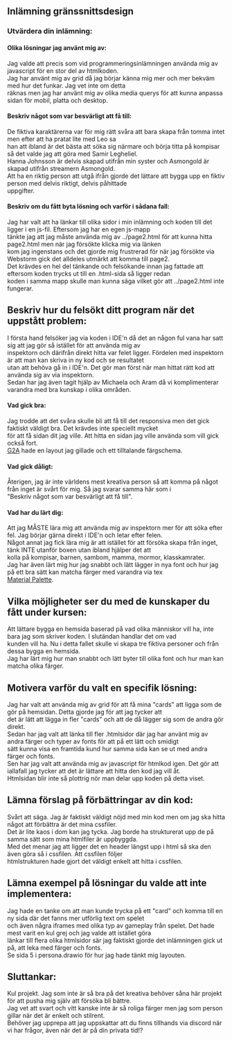 ## Inlämning gränssnittsdesign  

### Utvärdera din inlämning:
  
#### Olika lösningar jag använt mig av:  
  
Jag valde att precis som vid programmeringsinlämningen använda mig av javascript för en stor del av htmlkoden.  
Jag har använt mig av grid då jag börjar känna mig mer och mer bekväm med hur det funkar. Jag vet inte om detta  
räknas men jag har använt mig av olika media querys för att kunna anpassa sidan för mobil, platta och desktop.  
  
#### Beskriv något som var besvärligt att få till:  
  
De fiktiva karaktärerna var för mig rätt svåra att bara skapa från tomma intet men efter att ha pratat lite med Leo sa  
han att ibland är det bästa att söka sig närmare och börja titta på kompisar så det valde jag att göra med Samir Legheliel.  
Hanna Johnsson är delvis skapad utifrån min syster och Asmongold är skapad utifrån streamern Asmongold.  
Att ha en riktig person att utgå ifrån gjorde det lättare att bygga upp en fiktiv person med delvis riktigt, delvis påhittade  
uppgifter.  
  
#### Beskriv om du fått byta lösning och varför i sådana fall:  
  
Jag har valt att ha länkar till olika sidor i min inlämning och koden till det ligger i en js-fil. Eftersom jag har en egen js-mapp  
tänkte jag att jag måste använda mig av ../page2.html för att kunna hitta page2.html men när jag försökte klicka mig via länken  
kom jag ingenstans och det gjorde mig frustrerad för när jag försökte via Webstorm gick det alldeles utmärkt att komma till page2.  
Det krävdes en hel del tänkande och felsökande innan jag fattade att eftersom koden trycks ut till en .html-sida så ligger redan  
koden i samma mapp skulle man kunna säga vilket gör att ../page2.html inte fungerar.  
  
## Beskriv hur du felsökt ditt program när det uppstått problem:  
  
I första hand felsöker jag via koden i IDE'n då det an någon ful vana har satt sig att jag gör så istället för att använda mig av  
inspektorn och därifrån direkt hitta var felet ligger. Fördelen med inspektorn är att man kan skriva in ny kod och se resultatet  
utan att behöva gå in i IDE'n. Det gör man först när man hittat rätt kod att använda sig av via inspektorn.  
Sedan har jag även tagit hjälp av Michaela och Aram då vi komplimenterar varandra med bra kunskap i olika områden.  
  
#### Vad gick bra:  
  
Jag trodde att det svåra skulle bli att få till det responsiva men det gick faktiskt väldigt bra. Det krävdes inte speciellt mycket  
för att få sidan dit jag ville. Att hitta en sidan jag ville använda som vill gick också fort.  
[G2A](https://www.g2a.com/ "G2A") hade en layout jag gillade och ett tilltalande färgschema.
  
#### Vad gick dåligt:  
  
Återigen, jag är inte världens mest kreativa person så att komma på något från inget är svårt för mig. Så jag svarar samma här som i  
"Beskriv något som var besvärligt att få till".
  
#### Vad har du lärt dig:  
  
Att jag MÅSTE lära mig att använda mig av inspektorn mer för att söka efter fel. Jag börjar gärna direkt i IDE'n och letar efter felen.  
Något annat jag fick lära mig är att istället för att försöka skapa från inget, tänk INTE utanför boxen utan ibland hjälper det att  
kolla på kompisar, barnen, sambom, mamma, mormor, klasskamrater.  
Jag har även lärt mig hur jag snabbt och lätt lägger in nya font och hur jag på ett bra sätt kan matcha färger med varandra via tex  
[Material Palette](https://www.materialpalette.com/ "Material Palette").
  
## Vilka möjligheter ser du med de kunskaper du fått under kursen:  
  
Att lättare bygga en hemsida baserad på vad olika människor vill ha, inte bara jag som skriver koden. I slutändan handlar det om vad  
kunden vill ha. Nu i detta fallet skulle vi skapa tre fiktiva personer och från dessa bygga en hemsida.  
Jag har lärt mig hur man snabbt och lätt byter till olika font och hur man kan matcha olika färger.  
  
## Motivera varför du valt en specifik lösning:  
  
Jag har valt att använda mig av grid för att få mina "cards" att ligga som de gör på hemsidan. Detta gjorde jag för att jag tycker att  
det är lätt att lägga in fler "cards" och att de då lägger sig som de andra gör direkt.  
Sedan har jag valt att länka till fler .htmlsidor där jag har använt mig av andra färger och typer av fonts för att på ett lätt och smidigt  
sätt kunna visa en framtida kund hur samma sida kan se ut med andra färger och fonts.  
Sen har jag valt att använda mig av javascript för htmlkod igen. Det gör att iallafall jag tycker att det är lättare att hitta den kod jag vill åt.  
Htmlsidan blir inte så plottrig nör man delar upp koden på detta viset.  
  
## Lämna förslag på förbättringar av din kod:  
  
Svårt att säga. Jag är faktiskt väldigt nöjd med min kod men om jag ska hitta något att förbättra är det mina cssfiler.  
Det är lite kaos i dom kan jag tycka. Jag borde ha strukturerat upp de på samma sätt som mina htmlfiler är uppbyggda.  
Med det menar jag att ligger det en header längst upp i html så ska den även göra så i cssfilen. Att cssfilen följer  
htmlstrukturen hade gjort det väldigt enkelt att hitta i cssfilen.  
  
## Lämna exempel på lösningar du valde att inte implementera:  
  
Jag hade en tanke om att man kunde trycka på ett "card" och komma till en ny sida där det fanns mer utförlig text om spelet  
och även några iframes med olika typ av gameplay från spelet. Det hade mest varit en kul grej och jag valde att istället göra  
länkar till flera olika htmlsidor sär jag faktiskt gjorde det inlämningen gick ut på, att leka med färger och fonts.  
Se sida 5 i persona.drawio för hur jag hade tänkt mig layouten.
  
## Sluttankar:  
  
Kul projekt. Jag som inte är så bra på det kreativa behöver såna här projekt för att pusha mig själv att försöka bli bättre.  
Jag vet att svart och vitt kanske inte är så roliga färger men jag som person gillar när det är enkelt och stilrent.  
Behöver jag upprepa att jag uppskattar att du finns tillhands via discord när vi har frågor, även när det är på din privata tid!?